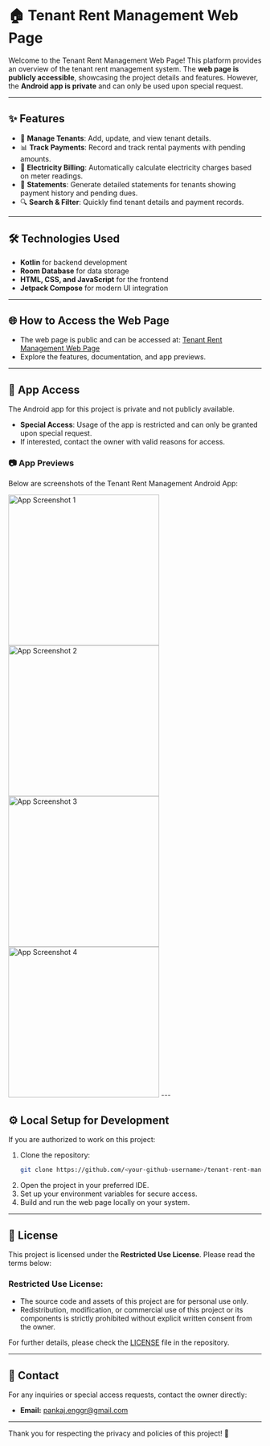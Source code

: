 # 🏠 Tenant Rent Management Web Page

Welcome to the Tenant Rent Management Web Page! This platform provides an overview of the tenant rent management system. The **web page is publicly accessible**, showcasing the project details and features. However, the **Android app is private** and can only be used upon special request.

---

## ✨ Features
- 💼 **Manage Tenants**: Add, update, and view tenant details.
- 📊 **Track Payments**: Record and track rental payments with pending amounts.
- 🔌 **Electricity Billing**: Automatically calculate electricity charges based on meter readings.
- 📝 **Statements**: Generate detailed statements for tenants showing payment history and pending dues.
- 🔍 **Search & Filter**: Quickly find tenant details and payment records.

---

## 🛠️ Technologies Used
- **Kotlin** for backend development
- **Room Database** for data storage
- **HTML, CSS, and JavaScript** for the frontend
- **Jetpack Compose** for modern UI integration

---

## 🌐 How to Access the Web Page
- The web page is public and can be accessed at: [Tenant Rent Management Web Page](https://pnrt.github.io/homebasewebpage/)
- Explore the features, documentation, and app previews.

---

## 📱 App Access
The Android app for this project is private and not publicly available.
- **Special Access**: Usage of the app is restricted and can only be granted upon special request.
- If interested, contact the owner with valid reasons for access.

### 📷 App Previews
Below are screenshots of the Tenant Rent Management Android App:

<img src="placeholder1.png" alt="App Screenshot 1" width="300"/>

<img src="placeholder2.png" alt="App Screenshot 2" width="300"/>

<img src="placeholder3.png" alt="App Screenshot 3" width="300"/>

<img src="placeholder4.png" alt="App Screenshot 4" width="300"/>
---

## ⚙️ Local Setup for Development
If you are authorized to work on this project:
1. Clone the repository:
    ```bash
    git clone https://github.com/<your-github-username>/tenant-rent-management.git
    ```
2. Open the project in your preferred IDE.
3. Set up your environment variables for secure access.
4. Build and run the web page locally on your system.

---

## 📜 License
This project is licensed under the **Restricted Use License**. Please read the terms below:

### **Restricted Use License:**
- The source code and assets of this project are for personal use only.
- Redistribution, modification, or commercial use of this project or its components is strictly prohibited without explicit written consent from the owner.

For further details, please check the [LICENSE](LICENSE) file in the repository.

---

## 📧 Contact
For any inquiries or special access requests, contact the owner directly:
- **Email:** pankaj.enggr@gmail.com

---

Thank you for respecting the privacy and policies of this project! 🏡

